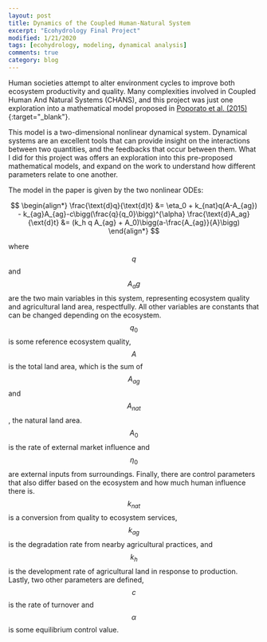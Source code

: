 ```yaml
---
layout: post
title: Dynamics of the Coupled Human-Natural System
excerpt: "Ecohydrology Final Project"
modified: 1/21/2020
tags: [ecohydrology, modeling, dynamical analysis]
comments: true
category: blog
---
```


Human societies attempt to alter environment cycles to improve both ecosystem productivity and quality. Many complexities involved in Coupled Human And Natural Systems (CHANS), and this project was just one exploration into a mathematical model proposed in [Poporato et al. (2015)](https://doi.org/10.1002/2015WR017289){:target="_blank"}.

This model is a two-dimensional nonlinear dynamical system. Dynamical systems are an excellent tools that can provide insight on the interactions between two quantities, and the feedbacks that occur between them. What I did for this project was offers an exploration into this pre-proposed mathematical models, and expand on the work to understand how different parameters relate to one another.

The model in the paper is given by the two nonlinear ODEs:

$$
\begin{align*}
\frac{\text{d}q}{\text{d}t} &= \eta_0 + k_{nat}q(A-A_{ag}) - k_{ag}A_{ag}-c\bigg(\frac{q}{q_0}\bigg)^{\alpha}
\frac{\text{d}A_ag}{\ext{d}t} &= (k_h q A_{ag} + A_0)\bigg(a-\frac{A_{ag}}{A}\bigg)
\end{align*}
$$

where $$q$$ and $$A_ag$$ are the two main variables in this system, representing ecosystem quality and agricultural land area, respectfully. All other variables are constants that can be changed depending on the ecosystem. $$q_0$$ is some reference ecosystem quality, $$A$$ is the total land area, which is the sum of $$A_{ag}$$ and $$A_{nat}$$, the natural land area. $$A_0$$ is the rate of external market influence and $$\eta_0$$ are external inputs from surroundings. Finally, there are control parameters that also differ based on the ecosystem and how much human influence there is. $$k_{nat}$$ is a conversion from quality to ecosystem services, $$k_{ag}$$ is the degradation rate from nearby agricultural practices, and $$k_h$$ is the development rate of agricultural land in response to production. Lastly, two other parameters are defined, $$c$$ is the rate of turnover and $$\alpha$$ is some equilibrium control value.
